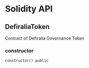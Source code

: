 # Solidity API

## DefiraliaToken

Contract of Defiralia Governance Token

### constructor

```solidity
constructor() public
```

